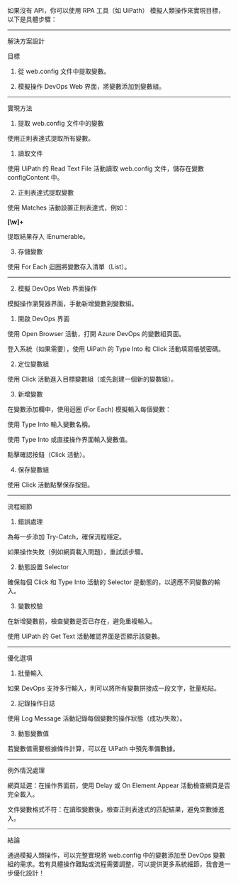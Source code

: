 如果沒有 API，你可以使用 RPA 工具（如 UiPath） 模擬人類操作來實現目標，以下是具體步驟：


---

解決方案設計

目標

1. 從 web.config 文件中提取變數。


2. 模擬操作 DevOps Web 界面，將變數添加到變數組。




---

實現方法

1. 提取 web.config 文件中的變數

使用正則表達式提取所有變數。

1. 讀取文件

使用 UiPath 的 Read Text File 活動讀取 web.config 文件，儲存在變數 configContent 中。



2. 正則表達式提取變數

使用 Matches 活動設置正則表達式，例如：

__[\w]+__

提取結果存入 IEnumerable<Match>。



3. 存儲變數

使用 For Each 迴圈將變數存入清單（List）。





---

2. 模擬 DevOps Web 界面操作

模擬操作瀏覽器界面，手動新增變數到變數組。

1. 開啟 DevOps 界面

使用 Open Browser 活動，打開 Azure DevOps 的變數組頁面。

登入系統（如果需要），使用 UiPath 的 Type Into 和 Click 活動填寫帳號密碼。



2. 定位變數組

使用 Click 活動進入目標變數組（或先創建一個新的變數組）。



3. 新增變數

在變數添加欄中，使用迴圈 (For Each) 模擬輸入每個變數：

使用 Type Into 輸入變數名稱。

使用 Type Into 或直接操作界面輸入變數值。

點擊確認按鈕（Click 活動）。




4. 保存變數組

使用 Click 活動點擊保存按鈕。





---

流程細節

1. 錯誤處理

為每一步添加 Try-Catch，確保流程穩定。

如果操作失敗（例如網頁載入問題），重試該步驟。



2. 動態設置 Selector

確保每個 Click 和 Type Into 活動的 Selector 是動態的，以適應不同變數的輸入。



3. 變數校驗

在新增變數前，檢查變數是否已存在，避免重複輸入。

使用 UiPath 的 Get Text 活動確認界面是否顯示該變數。





---

優化選項

1. 批量輸入

如果 DevOps 支持多行輸入，則可以將所有變數拼接成一段文字，批量粘貼。



2. 記錄操作日誌

使用 Log Message 活動記錄每個變數的操作狀態（成功/失敗）。



3. 動態變數值

若變數值需要根據條件計算，可以在 UiPath 中預先準備數據。





---

例外情況處理

網頁延遲：在操作界面前，使用 Delay 或 On Element Appear 活動檢查網頁是否完全載入。

文件變數格式不符：在讀取變數後，檢查正則表達式的匹配結果，避免空數據進入。



---

結論

通過模擬人類操作，可以完整實現將 web.config 中的變數添加至 DevOps 變數組的需求。若有具體操作難點或流程需要調整，可以提供更多系統細節，我會進一步優化設計！

